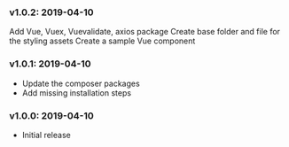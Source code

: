 ### v1.0.2: 2019-04-10
Add Vue, Vuex, Vuevalidate, axios package
Create base folder and file for the styling assets
Create a sample Vue component

### v1.0.1: 2019-04-10

* Update the composer packages
* Add missing installation steps 

### v1.0.0: 2019-04-10

* Initial release
